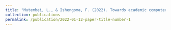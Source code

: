```yaml
---
title: "Mutembei, L., & Ishengoma, F. (2022). Towards academic computer emergency response teams in African developing countries. Bulletin of Social Informatics Theory and Application, 5(2), 158–164."
collection: publications
permalink: /publication/2022-01-12-paper-title-number-1
---
```

